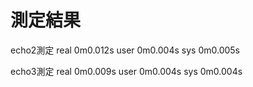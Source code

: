 # 測定結果

echo2測定
real    0m0.012s
user    0m0.004s
sys     0m0.005s

echo3測定
real    0m0.009s
user    0m0.004s
sys     0m0.004s